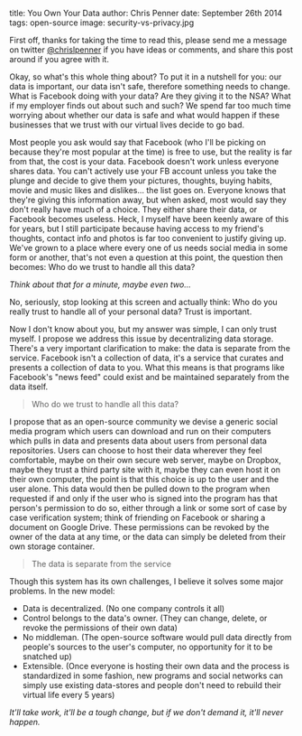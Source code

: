 title: You Own Your Data
author: Chris Penner
date: September 26th 2014
tags: open-source
image: security-vs-privacy.jpg

First off, thanks for taking the time to read this, please send me a message on twitter [@chrislpenner](http://www.twitter.com/chrislpenner) if you have ideas or comments, and share this post around if you agree with it.

Okay, so what's this whole thing about? To put it in a nutshell for you: our data is important, our data isn't safe, therefore something needs to change. What is Facebook doing with your data? Are they giving it to the NSA? What if my employer finds out about such and such? We spend far too much time worrying about whether our data is safe and what would happen if these businesses that we trust with our virtual lives decide to go bad.

Most people you ask would say that Facebook (who I'll be picking on because they're most popular at the time) is free to use, but the reality is far from that, the cost is your data. Facebook doesn't work unless everyone shares data. You can't actively use your FB account unless you take the plunge and decide to give them your pictures, thoughts, buying habits, movie and music likes and dislikes... the list goes on. Everyone knows that they're giving this information away, but when asked, most would say they don't really have much of a choice. They either share their data, or Facebook becomes useless. Heck, I myself have been keenly aware of this for years, but I still participate because having access to my friend's thoughts, contact info and photos is far too convenient to justify giving up. We've grown to a place where every one of us needs social media in some form or another, that's not even a question at this point, the question then becomes: Who do we trust to handle all this data?

*Think about that for a minute, maybe even two...*

No, seriously, stop looking at this screen and actually think: Who do you really trust to handle all of your personal data? Trust is important.

Now I don't know about you, but my answer was simple, I can only trust myself. I propose we address this issue by decentralizing data storage. There's a very important clarification to make: the data is separate from the service. Facebook isn't a collection of data, it's a service that curates and presents a collection of data to you. What this means is that programs like Facebook's "news feed" could exist and be maintained separately from the data itself.

> Who do we trust to handle all this data?

I propose that as an open-source community we devise a generic social media program  which users can download and run on their computers which pulls in data and presents data about users from personal data repositories. Users can choose to host their data wherever they feel comfortable, maybe on their own secure web server, maybe on Dropbox, maybe they trust a third party site with it, maybe they can even host it on their own computer, the point is that this choice is up to the user and the user alone. This data would then be pulled down to the program when requested if and only if the user who is signed into the program has that person's permission to do so, either through a link or some sort of case by case verification system; think of friending on Facebook or sharing a document on Google Drive. These permissions can be revoked by the owner of the data at any time, or the data can simply be deleted from their own storage container.

>The data is separate from the service

Though this system has its own challenges, I believe it solves some major problems. In the new model:

* Data is decentralized. (No one company controls it all)
* Control belongs to the data's owner. (They can change, delete, or revoke the permissions of their own data)
* No middleman. (The open-source software would pull data directly from people's sources to the user's computer, no opportunity for it to be snatched up)
* Extensible. (Once everyone is hosting their own data and the process is standardized in some fashion, new programs and social networks can simply use existing data-stores and people don't need to rebuild their virtual life every 5 years)

*It'll take work, it'll be a tough change, but if we don't demand it, it'll never happen.*
